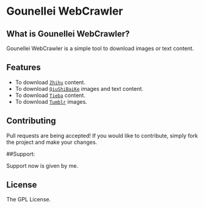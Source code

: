 # Gounellei WebCrawler

## What is Gounellei WebCrawler?

Gounellei WebCrawler is a simple tool to download images or text content.

## Features

* To download [`Zhihu`](http://www.zhihu.com/) content.
* To download [`QiuShiBaiKe`](http://www.qiushibaike.com/) images and text content.
* To download [`Tieba`](http://tieba.baidu.com/) content.
* To download [`Tumblr`](https://www.tumblr.com/) images.

## Contributing

Pull requests are being accepted! If you would like to contribute, simply fork
the project and make your changes.

##Support:

Support now is given by me.

## License

The GPL License.
